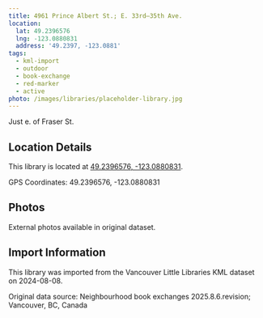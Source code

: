 ```yaml
---
title: 4961 Prince Albert St.; E. 33rd—35th Ave.
location:
  lat: 49.2396576
  lng: -123.0880831
  address: '49.2397, -123.0881'
tags:
  - kml-import
  - outdoor
  - book-exchange
  - red-marker
  - active
photo: /images/libraries/placeholder-library.jpg
---
```

Just e. of Fraser St.

## Location Details

This library is located at [49.2396576, -123.0880831](https://www.google.com/maps?q=49.2396576,-123.0880831).

GPS Coordinates: 49.2396576, -123.0880831

## Photos

External photos available in original dataset.

## Import Information

This library was imported from the Vancouver Little Libraries KML dataset on 2024-08-08.

Original data source: Neighbourhood book exchanges 2025.8.6.revision; Vancouver, BC, Canada
